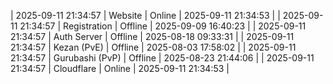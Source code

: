 | 2025-09-11 21:34:57 | Website | Online | 2025-09-11 21:34:53 |
| 2025-09-11 21:34:57 | Registration | Offline | 2025-09-09 16:40:23 |
| 2025-09-11 21:34:57 | Auth Server | Offline | 2025-08-18 09:33:31 |
| 2025-09-11 21:34:57 | Kezan (PvE) | Offline | 2025-08-03 17:58:02 |
| 2025-09-11 21:34:57 | Gurubashi (PvP) | Offline | 2025-08-23 21:44:06 |
| 2025-09-11 21:34:57 | Cloudflare | Online | 2025-09-11 21:34:53 |
